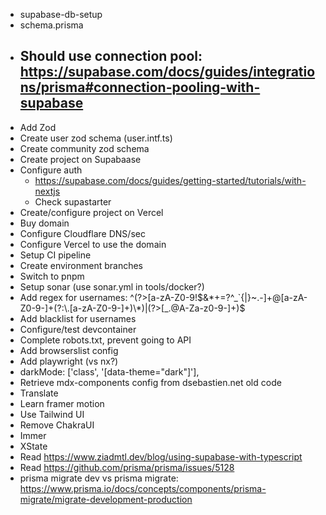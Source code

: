 - supabase-db-setup
- schema.prisma
- ## Should use connection pool: https://supabase.com/docs/guides/integrations/prisma#connection-pooling-with-supabase
- Add Zod
- Create user zod schema (user.intf.ts)
- Create community zod schema
- Create project on Supabaase
- Configure auth
  - https://supabase.com/docs/guides/getting-started/tutorials/with-nextjs
  - Check supastarter
- Create/configure project on Vercel
- Buy domain
- Configure Cloudflare DNS/sec
- Configure Vercel to use the domain
- Setup CI pipeline
- Create environment branches
- Switch to pnpm
- Setup sonar (use sonar.yml in tools/docker?)
- Add regex for usernames: ^(?>[a-zA-Z0-9!$&*+=?^_`{|}~.-]+@[a-zA-Z0-9-]+(?:\.[a-zA-Z0-9-]+)\*)|(?>[_.@A-Za-z0-9-]+)$
- Add blacklist for usernames
- Configure/test devcontainer
- Complete robots.txt, prevent going to API
- Add browserslist config
- Add playwright (vs nx?)
- darkMode: ['class', '[data-theme="dark"]'],
- Retrieve mdx-components config from dsebastien.net old code
- Translate
- Learn framer motion
- Use Tailwind UI
- Remove ChakraUI
- Immer
- XState
- Read https://www.ziadmtl.dev/blog/using-supabase-with-typescript
- Read https://github.com/prisma/prisma/issues/5128
- prisma migrate dev vs prisma migrate: https://www.prisma.io/docs/concepts/components/prisma-migrate/migrate-development-production
